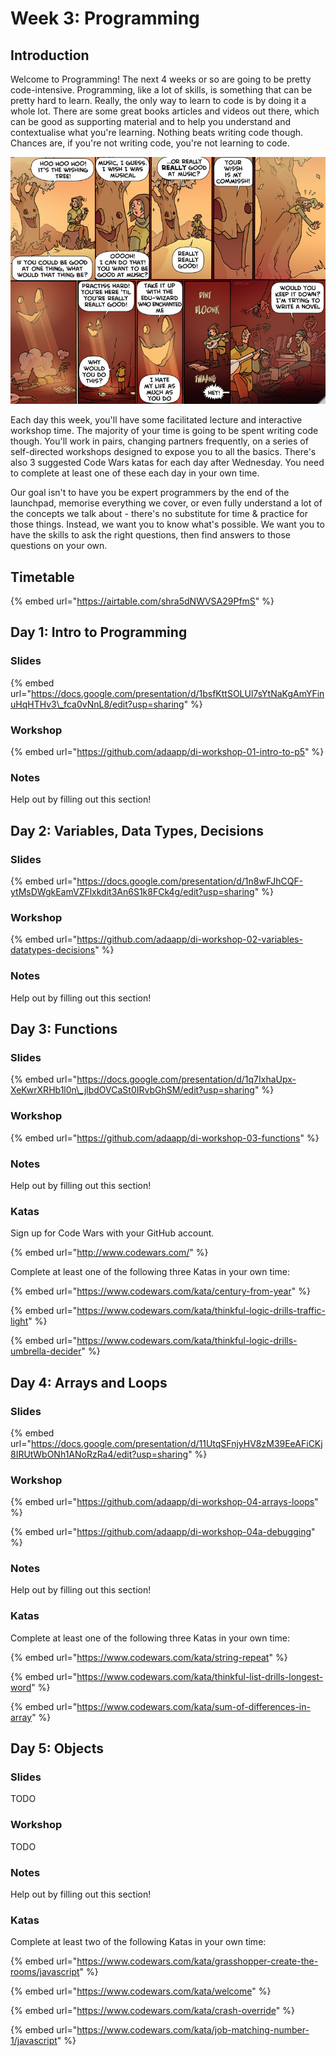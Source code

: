 # Week 3: Programming

## Introduction

Welcome to Programming! The next 4 weeks or so are going to be pretty code-intensive. Programming, like a lot of skills, is something that can be pretty hard to learn. Really, the only way to learn to code is by doing it a whole lot. There are some great books articles and videos out there, which can be good as supporting material and to help you understand and contextualise what you're learning. Nothing beats writing code though. Chances are, if you're not writing code, you're not learning to code.

![\(image credit: Oglaf, which I&apos;m not linking to because usually it&apos;s incredibly NSFW\)](../.gitbook/assets/hellotwiggy.jpg)

Each day this week, you'll have some facilitated lecture and interactive workshop time. The majority of your time is going to be spent writing code though. You'll work in pairs, changing partners frequently, on a series of self-directed workshops designed to expose you to all the basics. There's also 3 suggested Code Wars katas for each day after Wednesday. You need to complete at least one of these each day in your own time.

Our goal isn't to have you be expert programmers by the end of the launchpad, memorise everything we cover, or even fully understand a lot of the concepts we talk about - there's no substitute for time & practice for those things. Instead, we want you to know what's possible. We want you to have the skills to ask the right questions, then find answers to those questions on your own.

## Timetable

{% embed url="https://airtable.com/shra5dNWVSA29PfmS" %}

## Day 1: Intro to Programming

### Slides

{% embed url="https://docs.google.com/presentation/d/1bsfKttSOLUl7sYtNaKgAmYFinuHqHTHv3\_fca0vNnL8/edit?usp=sharing" %}

### Workshop

{% embed url="https://github.com/adaapp/di-workshop-01-intro-to-p5" %}

### Notes

Help out by filling out this section!

## Day 2: Variables, Data Types, Decisions

### Slides

{% embed url="https://docs.google.com/presentation/d/1n8wFJhCQF-ytMsDWgkEamVZFlxkdit3An6S1k8FCk4g/edit?usp=sharing" %}

### Workshop

{% embed url="https://github.com/adaapp/di-workshop-02-variables-datatypes-decisions" %}

### Notes

Help out by filling out this section!

## Day 3: Functions

### Slides

{% embed url="https://docs.google.com/presentation/d/1q7IxhaUpx-XeKwrXRHb1l0n\_jlbdOVCaSt0IRvbGhSM/edit?usp=sharing" %}

### Workshop

{% embed url="https://github.com/adaapp/di-workshop-03-functions" %}

### Notes

Help out by filling out this section!

### Katas

Sign up for Code Wars with your GitHub account.

{% embed url="http://www.codewars.com/" %}

Complete at least one of the following three Katas in your own time:

{% embed url="https://www.codewars.com/kata/century-from-year" %}

{% embed url="https://www.codewars.com/kata/thinkful-logic-drills-traffic-light" %}

{% embed url="https://www.codewars.com/kata/thinkful-logic-drills-umbrella-decider" %}

## Day 4: Arrays and Loops

### Slides

{% embed url="https://docs.google.com/presentation/d/11UtqSFnjyHV8zM39EeAFiCKj8IRUtWbONh1ANoRzRa4/edit?usp=sharing" %}

### Workshop

{% embed url="https://github.com/adaapp/di-workshop-04-arrays-loops" %}

{% embed url="https://github.com/adaapp/di-workshop-04a-debugging" %}

### Notes

Help out by filling out this section!

### Katas

Complete at least one of the following three Katas in your own time:

{% embed url="https://www.codewars.com/kata/string-repeat" %}

{% embed url="https://www.codewars.com/kata/thinkful-list-drills-longest-word" %}

{% embed url="https://www.codewars.com/kata/sum-of-differences-in-array" %}

## Day 5: Objects

### Slides

TODO

### Workshop

TODO

### Notes

Help out by filling out this section!

### Katas

Complete at least two of the following Katas in your own time:

{% embed url="https://www.codewars.com/kata/grasshopper-create-the-rooms/javascript" %}

{% embed url="https://www.codewars.com/kata/welcome" %}

{% embed url="https://www.codewars.com/kata/crash-override" %}

{% embed url="https://www.codewars.com/kata/job-matching-number-1/javascript" %}


